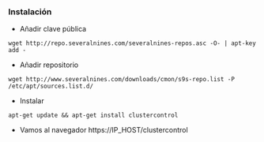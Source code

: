 ### Instalación

* Añadir clave pública

```
wget http://repo.severalnines.com/severalnines-repos.asc -O- | apt-key add -
```

* Añadir repositorio

```
wget http://www.severalnines.com/downloads/cmon/s9s-repo.list -P /etc/apt/sources.list.d/
```

* Instalar

```
apt-get update && apt-get install clustercontrol
```

* Vamos al navegador https://IP_HOST/clustercontrol
